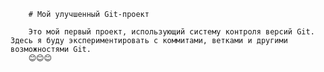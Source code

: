         # Мой улучшенный Git-проект

        Это мой первый проект, использующий систему контроля версий Git.  Здесь я буду экспериментировать с коммитами, ветками и другими возможностями Git.
        😊😊😊
